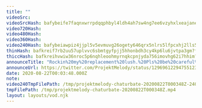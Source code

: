 ```yaml
---
title: ""
videoSrc: 
videoSrcHash: bafybeife7faqnxwrrpdqqphbyl4ldh4ah7sw4ng7ee6vzyhxlxeajanelm?filename=projektmelody-chaturbate-2020-08-22.mp4
video720Hash: 
video480Hash: 
video360Hash: 
video240Hash: bafybeiawpiz4jjpl5v5evmuvg26ogety646qrx5nlrs5lfpcxhj2lls5ne?filename=projektmelody-chaturbate-20200822T000348Z-240p.mp4
thinHash: bafkreif7rb2uu57uplvvc6sbmtgyfpjj5hhonbdh3cy4kp6lu6jvtpa3gm?filename=20200822T000348Z_thin.jpg
thiccHash: bafkreihvwiw36nroc5p6nqhleoohmyrnqkcpnjyda756imovhg62i7hhim?filename=20200822T000348Z_thicc.jpg
announceTitle: "Rockin%20my%20replacement%20lush.%20Pls%20be%20careful%21%21"
announceUrl: https://twitter.com/ProjektMelody/status/1296961229475512323
date: 2020-08-22T00:03:48.000Z
note: 
video240TmpFilePath: /tmp/projektmelody-chaturbate-20200822T000348Z-240p.mp4
tmpFilePath: /tmp/projektmelody-chaturbate-20200822T000348Z.mp4
layout: layouts/vod.njk
---
```


